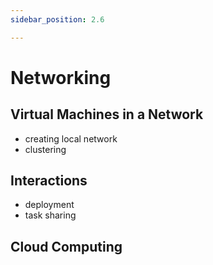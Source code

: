 ```yaml
---
sidebar_position: 2.6

---
```


# Networking
## Virtual Machines in a Network

- creating local network
- clustering

## Interactions

- deployment
- task sharing

## Cloud Computing
